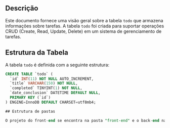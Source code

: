 ## Descrição

Este documento fornece uma visão geral sobre a tabela `todo` que armazena informações sobre tarefas. A tabela `todo` foi criada para suportar operações CRUD (Create, Read, Update, Delete) em um sistema de gerenciamento de tarefas.

## Estrutura da Tabela

A tabela `todo` é definida com a seguinte estrutura:

```sql
CREATE TABLE `todo` (
  `id` INT(11) NOT NULL AUTO_INCREMENT,
  `title` VARCHAR(150) NOT NULL,
  `completed` TINYINT(1) NOT NULL,
  `date_conclusion` DATETIME DEFAULT NULL,
  PRIMARY KEY (`id`)
) ENGINE=InnoDB DEFAULT CHARSET=utf8mb4;

## Estrutura de pastas

O projeto do front-end se encontra na pasta "front-end" e o back-end na pasta ""
